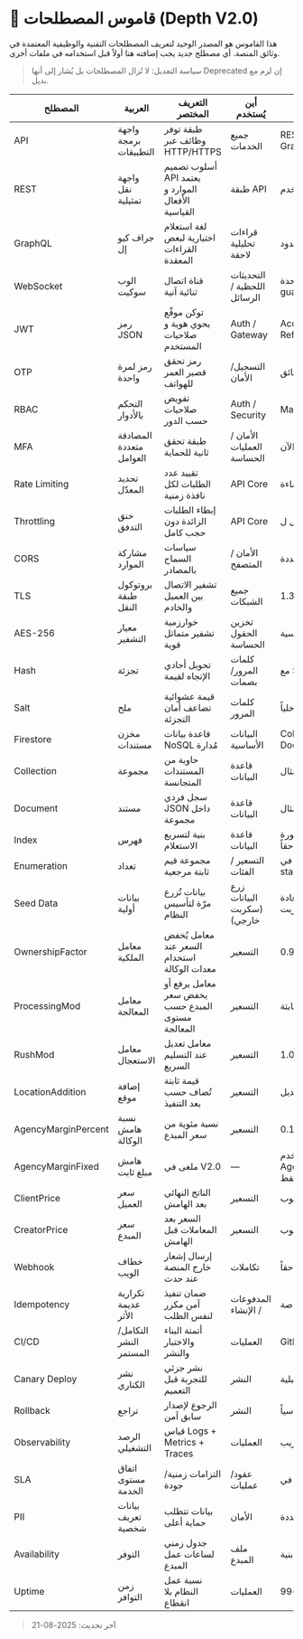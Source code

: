 # 📖 قاموس المصطلحات (Depth V2.0)

هذا القاموس هو المصدر الوحيد لتعريف المصطلحات التقنية والوظيفية المعتمدة في وثائق المنصة. أي مصطلح جديد يجب إضافته هنا أولاً قبل استخدامه في ملفات أخرى.

> سياسة التعديل: لا تُزال المصطلحات بل يُشار إلى أنها Deprecated إن لزم مع بديل.

| المصطلح | العربية | التعريف المختصر | أين يُستخدم | ملاحظات |
|---------|---------|-----------------|-------------|---------|
| API | واجهة برمجة التطبيقات | طبقة توفر وظائف عبر HTTP/HTTPS | جميع الخدمات | REST أساسياً + بعض GraphQL الانتقائي |
| REST | واجهة نقل تمثيلية | أسلوب تصميم API يعتمد الموارد و الأفعال القياسية | طبقة API | نستخدم JSON حصراً |
| GraphQL | جراف كيو إل | لغة استعلام اختيارية لبعض القراءات المعقدة | قراءات تحليلية لاحقة | استخدام انتقائي محدود |
| WebSocket | الوب سوكيت | قناة اتصال ثنائية آنية | التحديثات اللحظية / الرسائل | عبر قناة موحدة auth-guarded |
| JWT | رمز JSON | توكن موقّع يحوي هوية و صلاحيات المستخدم | Auth / Gateway | Access (قصير) + Refresh (أطول) |
| OTP | رمز لمرة واحدة | رمز تحقق قصير العمر للهواتف | التسجيل/الأمان | طول 6 – صلاحية 5 دقائق |
| RBAC | التحكم بالأدوار | تفويض صلاحيات حسب الدور | Auth / Security | Matrix في ملف الأدوار |
| MFA | المصادقة متعددة العوامل | طبقة تحقق ثانية للحماية | الأمان / العمليات الحساسة | اختيارية الآن |
| Rate Limiting | تحديد المعدّل | تقييد عدد الطلبات لكل نافذة زمنية | API Core | حماية ضد الإساءة |
| Throttling | خنق التدفق | إبطاء الطلبات الزائدة دون حجب كامل | API Core | مكمّل ل Rate Limit |
| CORS | مشاركة الموارد | سياسات السماح بالمصادر | الأمان / المتصفح | قائمة نطاقات محددة |
| TLS | بروتوكول طبقة النقل | تشفير الاتصال بين العميل والخادم | جميع الشبكات | الإصدار 1.3 |
| AES-256 | معيار التشفير | خوارزمية تشفير متماثل قوية | تخزين الحقول الحساسة | عبر مكتبة قياسية |
| Hash | تجزئة | تحويل أحادي الإتجاه لقيمة | كلمات المرور/بصمات | مع Salt |
| Salt | ملح | قيمة عشوائية تضاعف أمان التجزئة | كلمات المرور | مدارة داخلياً |
| Firestore | مخزن مستندات | قاعدة بيانات NoSQL مُدارة | البيانات الأساسية | Collections / Documents |
| Collection | مجموعة | حاوية من المستندات المتجانسة | قاعدة البيانات | مثال: users |
| Document | مستند | سجل فردي JSON داخل مجموعة | قاعدة البيانات | مثال: users/{uid} |
| Index | فهرس | بنية لتسريع الاستعلام | قاعدة البيانات | فهارس مركبة مذكورة لاحقاً |
| Enumeration | تعداد | مجموعة قيم ثابتة مرجعية | التسعير / الفئات | معرف في enums-standard |
| Seed Data | بيانات أولية | بيانات تُزرع مرّة لتأسيس النظام | زرع البيانات (سكربت خارجي) | قابلة للتحديث عبر إعادة تشغيل السكربت |
| OwnershipFactor | معامل الملكية | معامل يُخفض السعر عند استخدام معدات الوكالة | التسعير | 0.9 أو 1.0 |
| ProcessingMod | معامل المعالجة | معامل يرفع أو يخفض سعر المبدع حسب مستوى المعالجة | التسعير | مجموعة ثابتة |
| RushMod | معامل الاستعجال | معامل تعديل عند التسليم السريع | التسعير | 1.0 أو 1.2 (مثال) |
| LocationAddition | إضافة موقع | قيمة ثابتة تُضاف حسب بعد التنفيذ | التسعير | بديل locationMod |
| AgencyMarginPercent | نسبة هامش الوكالة | نسبة مئوية من سعر المبدع | التسعير | 0.10 – 0.50 |
| AgencyMarginFixed | هامش مبلغ ثابت | ملغى في V2.0 | — | استخدم AgencyMarginPercent فقط |
| ClientPrice | سعر العميل | الناتج النهائي بعد الهامش | التسعير | محسوب |
| CreatorPrice | سعر المبدع | السعر بعد المعاملات قبل الهامش | التسعير | محسوب |
| Webhook | خطاف الويب | إرسال إشعار خارج المنصة عند حدث | تكاملات | يضاف لاحقاً |
| Idempotency | تكرارية عديمة الأثر | ضمان تنفيذ آمن مكرر لنفس الطلب | المدفوعات / الإنشاء | عبر مفاتيح خاصة |
| CI/CD | التكامل/النشر المستمر | أتمتة البناء والاختبار والنشر | العمليات | GitHub Actions |
| Canary Deploy | نشر الكناري | نشر جزئي للتجربة قبل التعميم | النشر | مرحلة مستقبلية |
| Rollback | تراجع | الرجوع لإصدار سابق آمن | النشر | معتمد سياسياً |
| Observability | الرصد التشغيلي | قياس Logs + Metrics + Traces | العمليات | مستقبل قريب |
| SLA | اتفاق مستوى الخدمة | التزامات زمنية/جودة | عقود/عمليات | موثق في SLA Matrix |
| PII | بيانات تعريف شخصية | بيانات تتطلب حماية أعلى | الأمان | تُشفر حقول محددة |
| Availability | التوفر | جدول زمني لساعات عمل المبدع | ملف المبدع | بنية JSON قياسية |
| Uptime | زمن التوافر | نسبة عمل النظام بلا انقطاع | العمليات | هدف >99% |

> آخر تحديث: 2025-08-21
